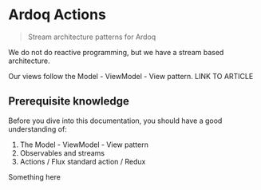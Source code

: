 # Ardoq Actions

> Stream architecture patterns for Ardoq

We do not do reactive programming, but we have a stream based architecture.

Our views follow the Model - ViewModel - View pattern. LINK TO ARTICLE

## Prerequisite knowledge

Before you dive into this documentation, you should have a good understanding of:

1. The Model - ViewModel - View pattern
2. Observables and streams
3. Actions / Flux standard action / Redux

Something here
